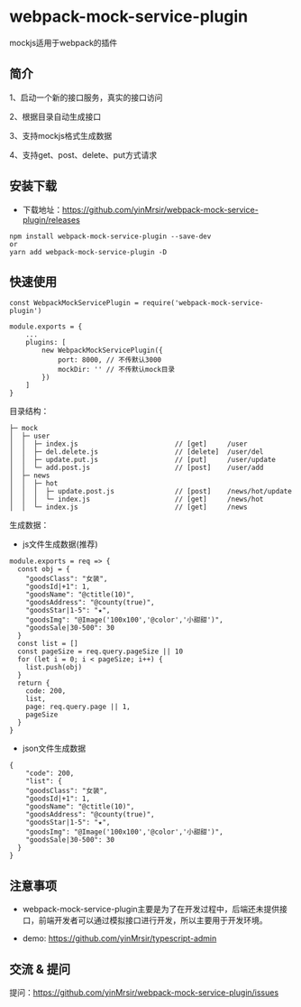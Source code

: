 # webpack-mock-service-plugin

mockjs适用于webpack的插件

## 简介

1、启动一个新的接口服务，真实的接口访问

2、根据目录自动生成接口

3、支持mockjs格式生成数据

4、支持get、post、delete、put方式请求

## 安装下载

- 下载地址：https://github.com/yinMrsir/webpack-mock-service-plugin/releases

```
npm install webpack-mock-service-plugin --save-dev
or
yarn add webpack-mock-service-plugin -D
```

## 快速使用

```
const WebpackMockServicePlugin = require('webpack-mock-service-plugin')

module.exports = {
    ...
    plugins: [
        new WebpackMockServicePlugin({
            port: 8000, // 不传默认3000
            mockDir: '' // 不传默认mock目录
        })
    ]
}
```

目录结构：

```
├─ mock
│  ├─ user
│  │  ├─ index.js                        // [get]     /user
│  │  ├─ del.delete.js                   // [delete]  /user/del
│  │  ├─ update.put.js                   // [put]     /user/update
│  │  └─ add.post.js                     // [post]    /user/add
│  ├─ news
│  │  ├─ hot
│  │  │  ├─ update.post.js               // [post]    /news/hot/update
│  │  │  └─ index.js                     // [get]     /news/hot
│  │  └─ index.js                        // [get]     /news
```

生成数据：

- js文件生成数据(推荐)

```
module.exports = req => {
  const obj = {
    "goodsClass": "女装",
    "goodsId|+1": 1,
    "goodsName": "@ctitle(10)",
    "goodsAddress": "@county(true)",
    "goodsStar|1-5": "★",
    "goodsImg": "@Image('100x100','@color','小甜甜')",
    "goodsSale|30-500": 30
  }
  const list = []
  const pageSize = req.query.pageSize || 10
  for (let i = 0; i < pageSize; i++) {
    list.push(obj)
  }
  return {
    code: 200,
    list,
    page: req.query.page || 1,
    pageSize
  }
}
```

- json文件生成数据

```
{
    "code": 200,
    "list": {
    "goodsClass": "女装",
    "goodsId|+1": 1,
    "goodsName": "@ctitle(10)",
    "goodsAddress": "@county(true)",
    "goodsStar|1-5": "★",
    "goodsImg": "@Image('100x100','@color','小甜甜')",
    "goodsSale|30-500": 30
  }
}
```

## 注意事项

- webpack-mock-service-plugin主要是为了在开发过程中，后端还未提供接口，前端开发者可以通过模拟接口进行开发，所以主要用于开发环境。

- demo: https://github.com/yinMrsir/typescript-admin

## 交流 & 提问

提问：https://github.com/yinMrsir/webpack-mock-service-plugin/issues
